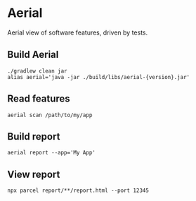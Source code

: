 # Aerial
Aerial view of software features, driven by tests.

## Build Aerial
    ./gradlew clean jar
    alias aerial='java -jar ./build/libs/aerial-{version}.jar'

## Read features
    aerial scan /path/to/my/app

## Build report
    aerial report --app='My App'

## View report
    npx parcel report/**/report.html --port 12345
